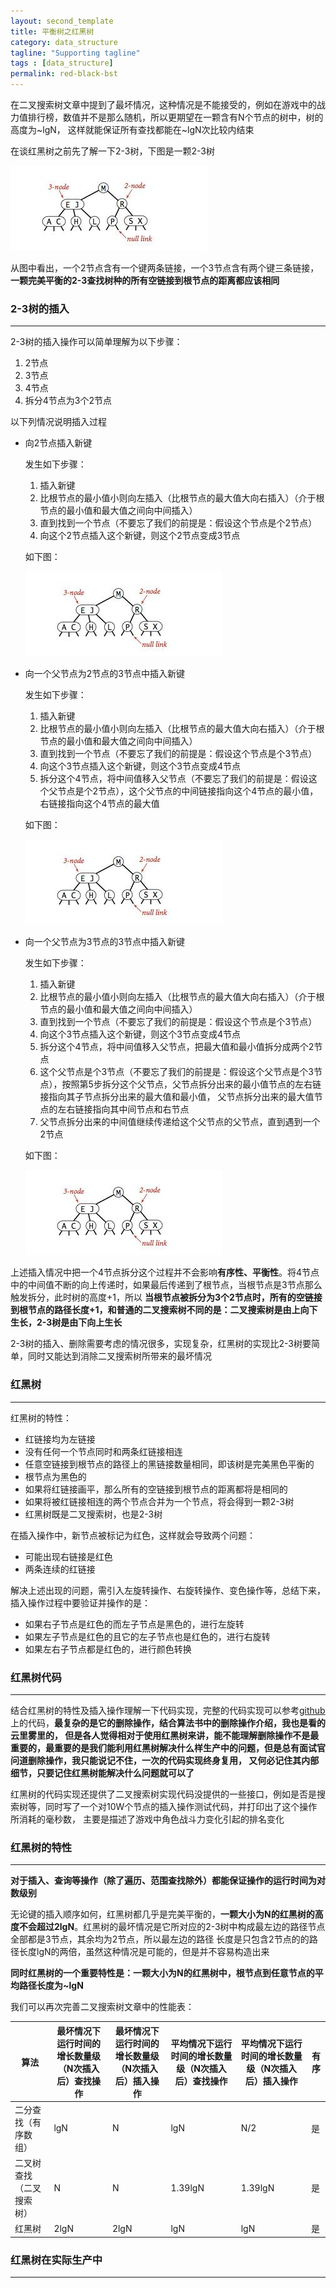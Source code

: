 ```yaml
---
layout: second_template
title: 平衡树之红黑树
category: data_structure
tagline: "Supporting tagline"
tags : [data_structure]
permalink: red-black-bst
---
```


[addr]:https://github.com/wangshizhu/Algorithm-DataStructure/tree/master/red_black_bst

在二叉搜索树文章中提到了最坏情况，这种情况是不能接受的，例如在游戏中的战力值排行榜，数值并不是那么随机，所以更期望在一颗含有N个节点的树中，树的高度为~lgN，
这样就能保证所有查找都能在~lgN次比较内结束

在谈红黑树之前先了解一下2-3树，下图是一颗2-3树

![Alt text][id]

[id]: assets/themes/my_blog/img/2-3Tree.jpg

从图中看出，一个2节点含有一个键两条链接，一个3节点含有两个键三条链接，**一颗完美平衡的2-3查找树种的所有空链接到根节点的距离都应该相同**

### 2-3树的插入
--------------------------------------------------

2-3树的插入操作可以简单理解为以下步骤：

1. 2节点
2. 3节点
3. 4节点
4. 拆分4节点为3个2节点

以下列情况说明插入过程

* 向2节点插入新键

	发生如下步骤：

	1. 插入新键
	2. 比根节点的最小值小则向左插入（比根节点的最大值大向右插入）（介于根节点的最小值和最大值之间向中间插入）
	3. 直到找到一个节点（不要忘了我们的前提是：假设这个节点是个2节点）
	4. 向这个2节点插入这个新键，则这个2节点变成3节点
	
	如下图：
	
	![Alt text][id]
	
	[id]: assets/themes/my_blog/img/insert-into-2-node.jpg
	
* 向一个父节点为2节点的3节点中插入新键
	
	发生如下步骤：
	
	1. 插入新键
	2. 比根节点的最小值小则向左插入（比根节点的最大值大向右插入）（介于根节点的最小值和最大值之间向中间插入）
	3. 直到找到一个节点（不要忘了我们的前提是：假设这个节点是个3节点）
	4. 向这个3节点插入这个新键，则这个3节点变成4节点
	5. 拆分这个4节点，将中间值移入父节点（不要忘了我们的前提是：假设这个父节点是个2节点），这个父节点的中间链接指向这个4节点的最小值，右链接指向这个4节点的最大值

	如下图：
	
	![Alt text][id]
	
	[id]: assets/themes/my_blog/img/insert-into-3-node-whose-parent-is-2-node.jpg
	
* 向一个父节点为3节点的3节点中插入新键

	发生如下步骤：
	
	1. 插入新键
	2. 比根节点的最小值小则向左插入（比根节点的最大值大向右插入）（介于根节点的最小值和最大值之间向中间插入）
	3. 直到找到一个节点（不要忘了我们的前提是：假设这个节点是个3节点）
	4. 向这个3节点插入这个新键，则这个3节点变成4节点
	5. 拆分这个4节点，将中间值移入父节点，把最大值和最小值拆分成两个2节点
	6. 这个父节点是个3节点（不要忘了我们的前提是：假设这个父节点是个3节点），按照第5步拆分这个父节点，父节点拆分出来的最小值节点的左右链接指向其子节点拆分出来的最大值和最小值，
	父节点拆分出来的最大值节点的左右链接指向其中间节点和右节点
	7. 父节点拆分出来的中间值继续传递给这个父节点的父节点，直到遇到一个2节点

	如下图：
	
	![Alt text][id]
	
	[id]: assets/themes/my_blog/img/insert-into-3-node-whose-parent-is-3-node.jpg
	
上述插入情况中把一个4节点拆分这个过程并不会影响**有序性、平衡性**。将4节点中的中间值不断的向上传递时，如果最后传递到了根节点，当根节点是3节点那么触发拆分，此时树的高度+1，所以
**当根节点被拆分为3个2节点时，所有的空链接到根节点的路径长度+1，和普通的二叉搜索树不同的是：二叉搜索树是由上向下生长，2-3树是由下向上生长**

2-3树的插入、删除需要考虑的情况很多，实现复杂，红黑树的实现比2-3树要简单，同时又能达到消除二叉搜索树所带来的最坏情况

### 红黑树
--------------------------------------------------

红黑树的特性：

* 红链接均为左链接
* 没有任何一个节点同时和两条红链接相连
* 任意空链接到根节点的路径上的黑链接数量相同，即该树是完美黑色平衡的
* 根节点为黑色的
* 如果将红链接画平，那么所有的空链接到根节点的距离都将是相同的
* 如果将被红链接相连的两个节点合并为一个节点，将会得到一颗2-3树
* 红黑树既是二叉搜索树，也是2-3树

在插入操作中，新节点被标记为红色，这样就会导致两个问题：

* 可能出现右链接是红色
* 两条连续的红链接

解决上述出现的问题，需引入左旋转操作、右旋转操作、变色操作等，总结下来，插入操作过程中要验证并操作的是：

* 如果右子节点是红色的而左子节点是黑色的，进行左旋转
* 如果左子节点是红色的且它的左子节点也是红色的，进行右旋转
* 如果左右子节点都是红色的，进行颜色转换


### 红黑树代码
--------------------------------------------------

结合红黑树的特性及插入操作理解一下代码实现，完整的代码实现可以参考[github][addr]上的代码，**最复杂的是它的删除操作，结合算法书中的删除操作介绍，我也是看的云里雾里的，
但是各人觉得相对于使用红黑树来讲，能不能理解删除操作不是最重要的，最重要的是我们能利用红黑树解决什么样生产中的问题，但是总有面试官问道删除操作，我只能说记不住，一次的代码实现终身复用，
又何必记住其内部细节，只要记住红黑树能解决什么问题就可以了**

红黑树的代码实现还提供了二叉搜索树实现代码没提供的一些接口，例如是否是搜索树等，同时写了一个对10W个节点的插入操作测试代码，并打印出了这个操作所消耗的毫秒数，
主要是描述了游戏中角色战斗力变化引起的排名变化

### 红黑树的特性
--------------------------------------------------

**对于插入、查询等操作（除了遍历、范围查找除外）都能保证操作的运行时间为对数级别**

无论键的插入顺序如何，红黑树都几乎是完美平衡的，**一颗大小为N的红黑树的高度不会超过2lgN**。红黑树的最坏情况是它所对应的2-3树中构成最左边的路径节点全部都是3节点，其余均为2节点，所以最左边的路径
长度是只包含2节点的的路径长度lgN的两倍，虽然这种情况是可能的，但是并不容易构造出来

**同时红黑树的一个重要特性是：一颗大小为N的红黑树中，根节点到任意节点的平均路径长度为~lgN**

我们可以再次完善二叉搜索树文章中的性能表：

|算法|最坏情况下运行时间的增长数量级（N次插入后）查找操作|最坏情况下运行时间的增长数量级（N次插入后）插入操作|平均情况下运行时间的增长数量级（N次插入后）查找操作|平均情况下运行时间的增长数量级（N次插入后）插入操作|有序|
|--	|--	|--	|--	|--	|--	|
|二分查找（有序数组）|lgN|N|lgN|N/2|是|
|二叉树查找（二叉搜索树）|N|N|1.39lgN|1.39lgN|是|
|红黑树|2lgN|2lgN|lgN|lgN|是|

### 红黑树在实际生产中
--------------------------------------------------







	

